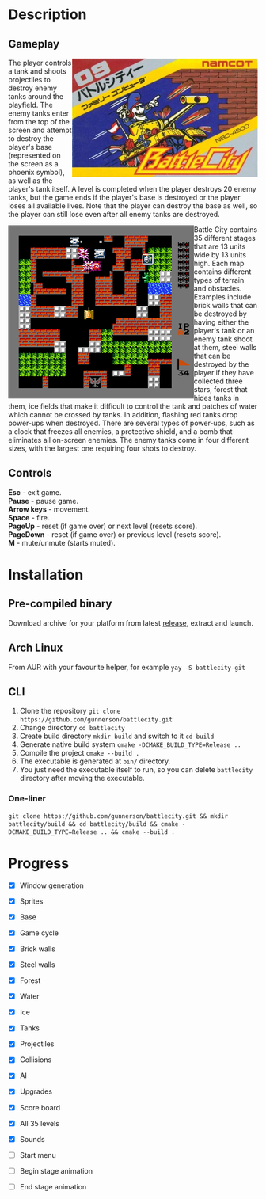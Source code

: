 # Description
## Gameplay
<img src="cover.jpg" align="right">The player controls a tank and shoots projectiles to destroy enemy tanks around the playfield. The enemy tanks enter from the top of the screen and attempt to destroy the player's base (represented on the screen as a phoenix symbol), as well as the player's tank itself. A level is completed when the player destroys 20 enemy tanks, but the game ends if the player's base is destroyed or the player loses all available lives. Note that the player can destroy the base as well, so the player can still lose even after all enemy tanks are destroyed.

<img src="demo.png" align="left">Battle City contains 35 different stages that are 13 units wide by 13 units high. Each map contains different types of terrain and obstacles. Examples include brick walls that can be destroyed by having either the player's tank or an enemy tank shoot at them, steel walls that can be destroyed by the player if they have collected three stars, forest that hides tanks in them, ice fields that make it difficult to control the tank and patches of water which cannot be crossed by tanks. In addition, flashing red tanks drop power-ups when destroyed. There are several types of power-ups, such as a clock that freezes all enemies, a protective shield, and a bomb that eliminates all on-screen enemies. The enemy tanks come in four different sizes, with the largest one requiring four shots to destroy.

## Controls
**Esc** - exit game.  
**Pause** - pause game.  
**Arrow keys** - movement.  
**Space** - fire.  
**PageUp** - reset (if game over) or next level (resets score).  
**PageDown** - reset (if game over) or previous level (resets score).  
**M** - mute/unmute (starts muted).  

# Installation
## Pre-compiled binary
Download archive for your platform from latest [release](https://github.com/gunnerson/battlecity/releases/), extract and launch.

## Arch Linux
From AUR with your favourite helper, for example `yay -S battlecity-git`

## CLI
1. Clone the repository `git clone https://github.com/gunnerson/battlecity.git`
2. Change directory `cd battlecity`
3. Create build directory `mkdir build` and switch to it `cd build`
3. Generate native build system `cmake -DCMAKE_BUILD_TYPE=Release ..`
4. Compile the project `cmake --build .` 
5. The executable is generated at `bin/` directory.
6. You just need the executable itself to run, so you can delete `battlecity` directory after moving the executable.

### One-liner
```
git clone https://github.com/gunnerson/battlecity.git && mkdir battlecity/build && cd battlecity/build && cmake -DCMAKE_BUILD_TYPE=Release .. && cmake --build .
```

# Progress
- [x] Window generation
- [x] Sprites
- [x] Base
- [x] Game cycle
- [x] Brick walls
- [x] Steel walls
- [x] Forest
- [x] Water
- [x] Ice
- [x] Tanks
- [x] Projectiles
- [x] Collisions
- [x] AI
- [x] Upgrades
- [x] Score board
- [x] All 35 levels
- [x] Sounds
- [ ] Start menu
- [ ] Begin stage animation
- [ ] End stage animation

